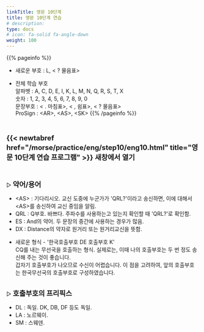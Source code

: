 ```yaml
---
linkTitle: 영문 10단계
title: 영문 10단계 연습
# description: 
type: docs
# icon: fa-solid fa-angle-down
weight: 100
---
```


{{% pageinfo %}}

* 새로운 부호 : L, < ? 물음표>

* 전체 학습 부호<br>
알파벳 : A, C, D, E, I, K, L, M, N, Q, R, S, T, X<br>
숫자 : 1, 2, 3, 4, 5, 6, 7, 8, 9, 0<br>
문장부호 : < . 마침표>, < , 쉼표>, < ? 물음표><br>
ProSign : &lt;AR&gt;, &lt;AS&gt;, &lt;SK&gt;
{{% /pageinfo %}}

<br>

<b><span style="font-size:130%">{{< newtabref href="/morse/practice/eng/step10/eng10.html" title="영문 10단계 연습 프로그램" >}} 새창에서 열기</span></b>

<br>

▷ <b><span style="font-size:130%">약어/용어</span></b>
- &lt;AS&gt; : 기다리시오. 교신 도중에 누군가가 'QRL?'이라고 송신하면, 이에 대해서 &lt;AS&gt;를 송신하여 교신 중임을 알림.
- QRL : Q부호. 바쁘다. 주파수를 사용하는고 있는지 확인할 때 'QRL?'로 확인함.
- ES : And의 약어. 두 문장의 중간에 사용하는 경우가 많음.
- DX : Distance의 약자로 원거리 또는 원거리교신을 뜻함.

* 새로운 형식 - '한국호출부호 DE 호출부호 K'<br>
  CQ를 내는 무선국을 호출하는 형식. 실제로는, 이때 나의 호출부호는 두 번 정도 송신해 주는 것이 좋습니다.<br>
  갑자기 호출부호가 나오므로 수신이 어렵습니다. 이 점을 고려하여, 앞의 호출부호는 한국무선국의 호출부호로 구성하였습니다.
  <br><br>

▷ <b><span style="font-size:130%">호출부호의 프리픽스</span></b>
- DL : 독일. DK, DB, DF 등도 독일.
- LA : 노르웨이.
- SM : 스웨덴.
